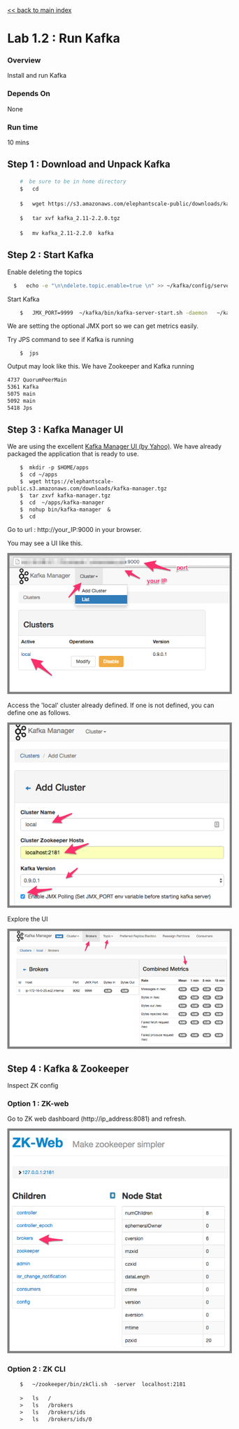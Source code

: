 <link rel='stylesheet' href='../assets/css/main.css'/>

[<< back to main index](../README.md)

Lab 1.2 : Run Kafka
=====================

### Overview
Install and run Kafka

### Depends On
None

### Run time
10 mins


## Step 1 : Download and Unpack Kafka
```bash
    #  be sure to be in home directory
    $   cd   

    $   wget https://s3.amazonaws.com/elephantscale-public/downloads/kafka_2.11-2.2.0.tgz

    $   tar xvf kafka_2.11-2.2.0.tgz

    $   mv kafka_2.11-2.2.0  kafka
```


## Step 2 : Start Kafka

Enable deleting the topics

```bash
  $   echo -e "\n\ndelete.topic.enable=true \n" >> ~/kafka/config/server.properties
```

Start Kafka
```bash
    $   JMX_PORT=9999  ~/kafka/bin/kafka-server-start.sh -daemon   ~/kafka/config/server.properties
```
We are setting the optional JMX port so we can get metrics easily.

Try JPS command to see if Kafka is running
```
    $  jps
```
Output may look like this.  We have Zookeeper and Kafka running

```console
4737 QuorumPeerMain
5361 Kafka
5075 main
5092 main
5418 Jps
```


## Step 3 : Kafka Manager UI
We are using the excellent [Kafka Manager UI (by Yahoo)](https://github.com/yahoo/kafka-manager).   We have already packaged the application that is ready to use.

```
    $  mkdir -p $HOME/apps
    $  cd ~/apps
    $  wget https://elephantscale-public.s3.amazonaws.com/downloads/kafka-manager.tgz
    $  tar zxvf kafka-manager.tgz
    $  cd  ~/apps/kafka-manager
    $  nohup bin/kafka-manager  &
    $  cd
```

Go to url :  http://your_IP:9000  in your browser.

You may see a  UI like this.

<img src="../assets/images/1.2a.png" style="border: 5px solid grey ; max-width:100%;"  />

Access  the 'local' cluster already defined.  If one is not defined, you can define one as follows.

<img src="../assets/images/1.2b.png" style="border: 5px solid grey ; max-width:100%;"  />

Explore  the UI

<img src="../assets/images/1.2c.png" style="border: 5px solid grey ; max-width:100%;"  />

## Step 4 : Kafka & Zookeeper
Inspect ZK config

### Option 1 : ZK-web
Go to ZK web dashboard (http://ip_address:8081) and refresh.

<img src="../assets/images/1.2d.png" style="border: 5px solid grey ; max-width:100%;"  />


### Option 2 : ZK CLI
```
    $   ~/zookeeper/bin/zkCli.sh  -server  localhost:2181

    >   ls   /
    >   ls   /brokers
    >   ls   /brokers/ids
    >   ls   /brokers/ids/0
```
